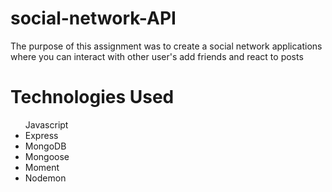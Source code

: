 <h1>social-network-API</h1>

<p> The purpose of this assignment was to create a social network applications where you can interact with other user's add friends and react to posts</p>

<h1> Technologies Used</h1>
<ul>
  <l1>Javascript</l1> 
  <li>Express</li>
  <li>MongoDB</li>
  <li>Mongoose</li>
  <li>Moment</li> 
  <li>Nodemon</li>
  </ul>
  
  
